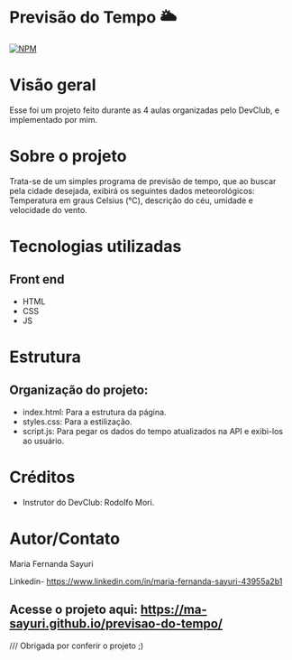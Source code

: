 # Previsão do Tempo 🌥️ 

[![NPM](https://img.shields.io/npm/l/react)](https://github.com/ma-sayuri/previsao-do-tempo/blob/main/LICENSE) 

# Visão geral

Esse foi um projeto feito durante as 4 aulas organizadas pelo DevClub, e implementado por mim.

# Sobre o projeto

Trata-se de um simples programa de previsão de tempo, que ao buscar pela cidade desejada, exibirá os seguintes dados meteorológicos: Temperatura em graus Celsius (°C), descrição do céu, umidade e velocidade do vento.

# Tecnologias utilizadas
## Front end
- HTML
- CSS
- JS

# Estrutura 
## Organização do projeto:

- index.html: Para a estrutura da página.
- styles.css: Para a estilização.
- script.js: Para pegar os dados do tempo atualizados na API e exibi-los ao usuário.

# Créditos

- Instrutor do DevClub: Rodolfo Mori.

# Autor/Contato

Maria Fernanda Sayuri

Linkedin- https://www.linkedin.com/in/maria-fernanda-sayuri-43955a2b1

## Acesse o projeto aqui: https://ma-sayuri.github.io/previsao-do-tempo/

///
Obrigada por conferir o projeto ;)
